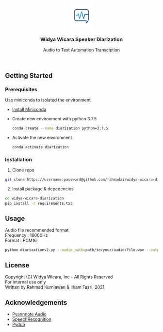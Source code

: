 

<!-- PROJECT LOGO -->
<br />
<p align="center">
  <a href="https://github.com/rahmadai/widya-wicara-diarization">
    <img src="images/logo.png" alt="Logo" width="80" height="80">
  </a>

  <h3 align="center">Widya Wicara Speaker Diarization</h3>

  <p align="center">
    Audio to Text Automation Transciption
    <br />
<!--     <a href="https://github.com/rahmadai/widya-wicara-diarization"><strong>Explore the docs »</strong></a> -->
    <br />
    <br />
    <!-- ·
    <a href="https://github.com/rahmadai/widya-wicara-diarization">Report Bug</a>
    ·
    <a href="https://github.com/rahmadai/widya-wicara-diarization">Request Feature</a> -->
  </p>
</p>

<!-- GETTING STARTED -->
## Getting Started

### Prerequisites

Use miniconda to isolated the environment
* <a href="https://conda.io/projects/conda/en/latest/user-guide/install/index.html#regular-installation">Install Miniconda</a>
* Create new environment with python 3.7.5
  ```sh
  conda create --name diarization python=3.7.5
  ```
  
* Activate the new environment 
  ```sh
  conda activate diarization
  ```
### Installation
 1. Clone repo
  ```sh
  git clone https://username:password@github.com/rahmadai/widya-wicara-diarization.git
  ```
 2. Install package & depedencies
  ```sh
  cd widya-wicara-diarization
  pip install -r requirements.txt 
  ```


  
## Usage
  Audio file recommended format
  <br />
  Frequency : 16000Hz
  <br />
  Format : PCM16
  ```sh
  python diarizationv2.py --audio_path=path/to/your/audio/file.wav --output_path=path/output --set_num_speaker=2
  ```

<!-- LICENSE -->
## License
Copyright (C) Widya Wicara, Inc - All Rights Reserved </br>
For internal use only </br>
Written by Rahmad Kurniawan & Ilham Fazri, 2021

<!-- ACKNOWLEDGEMENTS -->
## Acknowledgements
* [Pyannnote Audio](https://github.com/pyannote/pyannote-audio)
* [SpeechRecognition](https://github.com/Uberi/speech_recognition)
* [Pydub](https://github.com/jiaaro/pydub)

